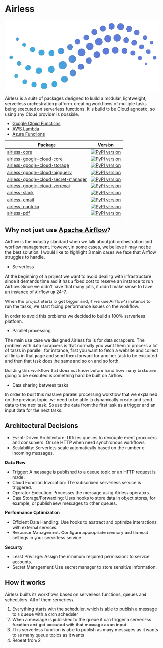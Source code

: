 
# Airless

<!-- Pytest Coverage Comment:Begin -->
<!-- Pytest Coverage Comment:End -->

<!-- [![PyPI version](https://badge.fury.io/py/airless.svg)](https://badge.fury.io/py/airless) -->

![Placeholder](docs/assets/images/logo_resized.png)

Airless is a suite of packages designed to build a modular, lightweight, serverless orchestration platform, creating workflows of multiple tasks being executed on serverless functions. It is build to be Cloud agnostic, so using any Cloud provider is possible.

* [Google Cloud Functions](https://cloud.google.com/functions)
* [AWS Lambda](https://aws.amazon.com/pm/lambda)
* [Azure Functions](https://learn.microsoft.com/en-us/azure/azure-functions/)

| Package | Version |
|---------|---------|
| [airless-core](packages/airless-core/README.md) | [![PyPI version](https://badge.fury.io/py/airless-core.svg)](https://badge.fury.io/py/airless-core) |
| [airless-google-cloud-core](packages/airless-google-cloud-core/README.md) | [![PyPI version](https://badge.fury.io/py/airless-google-cloud-core.svg)](https://badge.fury.io/py/airless-google-cloud-core) |
| [airless-google-cloud-storage](packages/airless-google-cloud-storage/README.md) | [![PyPI version](https://badge.fury.io/py/airless-google-cloud-storage.svg)](https://badge.fury.io/py/airless-google-cloud-storage) |
| [airless-google-cloud-bigquery](packages/airless-google-cloud-bigquery/README.md) | [![PyPI version](https://badge.fury.io/py/airless-google-cloud-bigquery.svg)](https://badge.fury.io/py/airless-google-cloud-bigquery) |
| [airless-google-cloud-secret-manager](packages/airless-google-cloud-secret-manager/README.md) | [![PyPI version](https://badge.fury.io/py/airless-google-cloud-secret-manager.svg)](https://badge.fury.io/py/airless-google-cloud-secret-manager) |
| [airless-google-cloud-vertexai](packages/airless-google-cloud-vertexai/README.md) | [![PyPI version](https://badge.fury.io/py/airless-google-cloud-vertexai.svg)](https://badge.fury.io/py/airless-google-cloud-vertexai) |
| [airless-slack](packages/airless-slack/README.md) | [![PyPI version](https://badge.fury.io/py/airless-slack.svg)](https://badge.fury.io/py/airless-slack) |
| [airless-email](packages/airless-email/README.md) | [![PyPI version](https://badge.fury.io/py/airless-email.svg)](https://badge.fury.io/py/airless-email) |
| [airless-captcha](packages/airless-captcha/README.md) | [![PyPI version](https://badge.fury.io/py/airless-captcha.svg)](https://badge.fury.io/py/airless-captcha) |
| [airless-pdf](packages/airless-pdf/README.md) | [![PyPI version](https://badge.fury.io/py/airless-pdf.svg)](https://badge.fury.io/py/airless-pdf) |

## Why not just use [Apache Airflow](https://airflow.apache.org/)?

Airflow is the industry standard when we talk about job orchestration and worflow management. However, in some cases, we believe it may not be the best solution. I would like to highlight 3 main cases we face that Airflow struggles to handle.

* Serverless

At the beginning of a project we want to avoid dealing with infrastructure since it demands time and it has a fixed cost to reserve an instance to run Airflow. Since we didn't have that many jobs, it didn't make sense to have an instance of Airflow up 24-7. 

When the project starts to get bigger and, if we use Airflow's instance to run the tasks, we start facing performance issues on the workflow.

In order to avoid this problems we decided to build a 100% serverless platform.

* Parallel processing

The main use case we designed Airless for is for data scrappers. The problem with data scrappers is that normally you want them to process a lot of tasks in parallel, for instance, first you want to fetch a website and collect all links in that page and send them forward for another task to be executed and then that task does the same and so on and so forth.

Building this workflow that does not know before hand how many tasks are going to be executed is something hard be built on Airflow.

* Data sharing between tasks

In order to built this massive parallel processing workflow that we explained on the previous topic, we need to be able to dynamically create and send data to the next task. So use the data from the first task as a trigger and an input data for the next tasks. 

## Architectural Decisions
- Event-Driven Architecture: Utilizes queues to decouple event producers and consumers. Or use HTTP when need synchronous workflows
- Scalability: Serverless scale automatically based on the number of incoming messages.

**Data Flow**
- Trigger: A message is published to a queue topic or an HTTP request is made.
- Cloud Function Invocation: The subscribed serverless service is triggered.
- Operator Execution: Processes the message using Airless operators.
- Data Storage/Forwarding: Uses hooks to store data in object stores, for example, or publish new messages to other queues.

**Performance Optimization**
- Efficient Data Handling: Use hooks to abstract and optimize interactions with external services.
- Resource Management: Configure appropriate memory and timeout settings in your serverless service.

**Security**
- Least Privilege: Assign the minimum required permissions to service accounts.
- Secret Management: Use secret manager to store sensitive information.

## How it works

Airless builts its workflows based on serverless functions, queues and schedulers. All of them serverless.

1. Everything starts with the scheduler, which is able to publish a message to a queue with a cron scheduler
2. When a message is published to the queue it can trigger a serverless function and get executed with that message as an input
3. This serverless function is able to publish as many messages as it wants to as many queue topics as it wants
4. Repeat from 2
